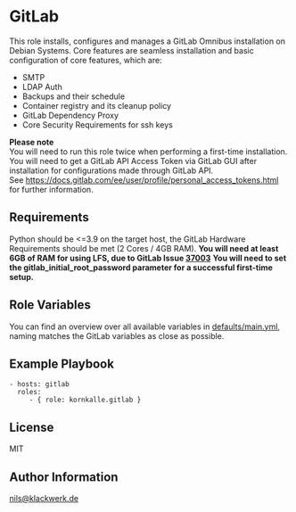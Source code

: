 GitLab
=========

This role installs, configures and manages a GitLab Omnibus installation on Debian Systems. Core features are seamless installation and basic configuration of core features, which are:

- SMTP
- LDAP Auth
- Backups and their schedule
- Container registry and its cleanup policy
- GitLab Dependency Proxy
- Core Security Requirements for ssh keys

**Please note**  
You will need to run this role twice when performing a first-time installation.  
You will need to get a GitLab API Access Token via GitLab GUI after installation for configurations made through GitLab API.  
See https://docs.gitlab.com/ee/user/profile/personal_access_tokens.html for further information.

Requirements
------------

Python should be <=3.9 on the target host, the GitLab Hardware Requirements should be met (2 Cores / 4GB RAM).
**You will need at least 6GB of RAM for using LFS, due to GitLab Issue [37003](https://gitlab.com/gitlab-org/gitlab/-/issues/37003)** 
**You will need to set the gitlab_initial_root_password parameter for a successful first-time setup.**

Role Variables
--------------

You can find an overview over all available variables in [defaults/main.yml](defaults/main.yml), naming matches the GitLab variables as close as possible.

Example Playbook
----------------

    - hosts: gitlab
      roles:
         - { role: kornkalle.gitlab }

License
-------

MIT

Author Information
------------------

nils@klackwerk.de
